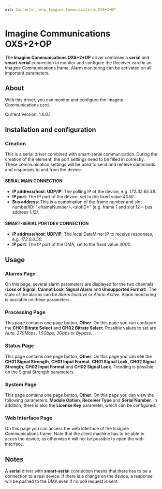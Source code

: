 ```yaml
---
uid: Connector_help_Imagine_Communications_OXS+2+OP
---
```


# Imagine Communications OXS+2+OP

The **Imagine Communications OXS+2+OP** driver combines a **serial** and **smart-serial** connection to monitor and configure the Receiver card in an Imagine Communications frame. Alarm monitoring can be activated on all important parameters.

## About

With this driver, you can monitor and configure the Imagine Communications card.

Current Version: 1.0.0.1

## Installation and configuration

### Creation

This is a serial driver combined with smart-serial communication. During the creation of the element, the port settings need to be filled in correctly. These communication settings will be used to send and receive commands and responses to and from the device.

#### SERIAL MAIN CONNECTION

- **IP address/host**: **UDP/IP**: The polling IP of the device, e.g. *172.32.65.38.*
- **IP port**: The IP port of the device, set to the fixed value *4050.*
- **Bus address**: This is a combination of the frame number and slot number/ID: "\<frameNumber\>**.**\<slotID\>" (e.g. frame 1 and slot 12 = bus address *1.12).*

#### SMART-SERIAL PORTDEV CONNECTION

- **IP address/host**: **UDP/IP**: The local DataMiner IP to receive responses, e.g. *172.0.0.50.*
- **IP port**: The IP port of the DMA, set to the fixed value *4000.*

## Usage

### Alarms Page

On this page, several alarm parameters are displayed for the two channels (**Loss of Signal, Cannot Lock**, **Signal Alarm** and **Unsupported Format**). The state of the alarms can be *Alarm Inactive* or *Alarm Active*. Alarm monitoring is available on these parameters.

### Processing Page

This page contains one page button, **Other**. On this page you can configure the **CH01 Bitrate Select** and **CH02** **Bitrate Select**. Possible values to set are *Auto*, *270Mbps*, *1.5Gbps*, *3Gbps* or *Bypass*.

### Status Page

This page contains one page button, **Other**. On this page you can see the **CH01 Signal Strength**, **CH01 Input Format**, **CH01 Signal Lock**, **CH02 Signal Strength**, **CH02 Input Format** and **CH02 Signal Lock**.
Trending is possible on the Signal Strength parameters.

### System Page

This page contains one page button, **Other**. On this page you can view the following parameters: **Module Option**, **Receiver Type** and **Serial Number**. In addition, there is also the **License Key** parameter, which can be configured.

### Web Interface Page

On this page you can access the web interface of the Imagine Communications frame. Note that the client machine has to be able to acces the device, as otherwise it will not be possible to open the web interface.

## Notes

A **serial** driver with **smart-serial** connection means that there has to be a connection to a real device.
If there is a change on the device, a response will be pushed to the DMA even if no poll request is sent.
